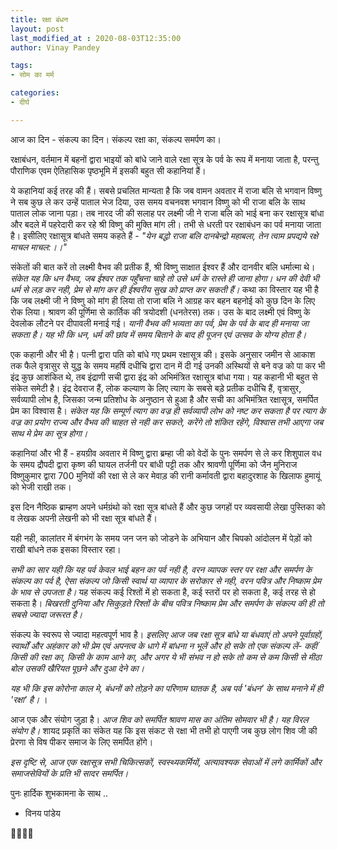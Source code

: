 ```yaml
---
title: रक्षा बंधन
layout: post
last_modified_at : 2020-08-03T12:35:00
author: Vinay Pandey

tags:
- सोम का मर्म

categories:
- दीर्घ

---
```


आज का दिन - संकल्प का दिन।
संकल्प रक्षा का, संकल्प समर्पण का। 

रक्षाबंधन, वर्तमान में बहनों द्वारा भाइयों को बांधे जाने वाले रक्षा सूत्र के पर्व के रूप में मनाया जाता है, परन्तु पौराणिक एवम ऐतिहासिक पृष्ठभूमि में इसकी  बहुत सी कहानियां हैं। 

ये कहानियां कई तरह की हैं। सबसे प्रचलित मान्यता है कि जब वामन अवतार में राजा बलि से भगवान विष्णु ने सब कुछ ले कर उन्हें पाताल भेज दिया, उस समय वचनवश भगवान विष्णु को भी राजा बलि के साथ पाताल लोक जाना पड़ा। तब नारद जी की सलाह पर लक्ष्मी जी ने राजा बलि को भाई बना कर रक्षासूत्र बांधा और बदले में पहरेदारी कर रहे श्री विष्णु की मुक्ति मांग ली। तभी से धरती पर रक्षाबंधन का पर्व मनाया जाता है। इसीलिए रक्षासूत्र बांधते समय कहते हैं -
_"येन बद्धो राजा बलि दानबेन्द्रो महाबला,_
 _तेन त्वाम प्रपद्यये रक्षे माचल माचल:।।"_
 
संकेतों की बात करें तो लक्ष्मी वैभव की प्रतीक हैं, श्री विष्णु साक्षात ईश्वर हैं और दानवीर बलि   धर्मात्मा थे। *संकेत यह कि धन वैभव, जब ईश्वर तक पहुँचना चाहे तो उसे धर्म के रास्ते ही जाना होगा। धन की देवी भी धर्म से लड़ कर नही, प्रेम से मांग कर ही ईश्वरीय सुख को प्राप्त कर सकती हैं।* कथा का विस्तार यह भी है कि जब लक्ष्मी जी ने विष्णु को मांग ही लिया तो राजा बलि ने आग्रह कर बहन बहनोई को कुछ दिन के लिए रोक लिया। श्रावण की पूर्णिमा से कार्तिक की त्रयोदशी (धनतेरस) तक। उस के बाद लक्ष्मी एवं विष्णु के देवलोक लौटने पर दीपावली मनाई गई। *यानी वैभव की भव्यता का पर्व, प्रेम के पर्व के बाद ही मनाया जा सकता है। यह भी कि धन, धर्म की छांव में समय बिताने के बाद ही पूजन एवं उत्सव के योग्य होता है।* 

एक कहानी और भी है। पत्नी द्वारा पति को बांधे गए प्रथम रक्षासूत्र की। इसके अनुसार जमीन से आकाश तक फैले वृत्रासुर से युद्ध के समय महर्षि दधीचि द्वारा दान में दी गई उनकी अस्थियों से बने वज्र को पा कर भी इंद्र कुछ आशंकित थे, तब इंद्राणी सची द्वारा इंद्र को अभिमंत्रित रक्षासूत्र बांधा गया। यह कहानी भी बहुत से संकेत समेटी है। इंद्र देवराज हैं, लोक कल्याण के लिए त्याग के सबसे बड़े प्रतीक दधीचि हैं, वृत्रासुर, सर्वव्यापी लोभ है, जिसका जन्म प्रतिशोध के अनुष्ठान से हुआ है और सची का अभिमंत्रित रक्षासूत्र, समर्पित प्रेम का विश्वास है।  *संकेत यह कि सम्पूर्ण त्याग का वज्र ही सर्वव्यापी लोभ को नष्ट कर सकता है पर त्याग के वज्र का प्रयोग राज्य और वैभव की चाहत से नही कर सकते, करेंगे तो शंकित रहेंगे, विश्वास तभी आएगा जब साथ मे प्रेम का सूत्र होगा।*

कहानियां और भी हैं -  हयग्रीव अवतार में विष्णु द्वारा ब्रम्हा जी को वेदों के पुनः समर्पण से ले कर शिशुपाल वध के समय द्रौपदी द्वारा कृष्ण की घायल तर्जनी पर बांधी पट्टी तक और श्रावणी पूर्णिमा को जैन मुनिराज विष्णुकुमार द्वारा 700 मुनियों की रक्षा से ले कर मेवाड़ की रानी कर्मावती द्वारा बहादुरशाह के खिलाफ हुमायूं को भेजी राखी तक। 

इस दिन नैष्ठिक ब्राम्हण अपने धर्मग्रंथो को रक्षा सूत्र बांधते हैं और कुछ जगहों पर व्यवसायी लेखा पुस्तिका को व लेखक अपनी लेखनी को भी रक्षा सूत्र बांधते हैं।

यही नही, कालांतर में बंगभंग के समय जन जन को जोडने के अभियान और चिपको आंदोलन में पेड़ों को राखी बांधने तक इसका विस्तार रहा। 

*सभी का सार यही कि यह पर्व केवल भाई बहन का पर्व नही है, वरन व्यापक स्तर पर रक्षा और समर्पण के संकल्प का पर्व है, ऐसा संकल्प जो किसी स्वार्थ या व्यापार के सरोकार से नही, वरन पवित्र और निष्काम प्रेम के भाव से उपजता है।* यह संकल्प कई रिश्तों में हो सकता है, कई स्तरों पर हो सकता है, कई तरह से हो सकता है। *बिखरती दुनिया और सिकुड़ते रिश्तों के बीच पवित्र निष्काम प्रेम और समर्पण के संकल्प की ही तो सबसे ज्यादा जरूरत है।*

संकल्प के स्वरूप से ज्यादा महत्वपूर्ण भाव है। *इसलिए आज जब रक्षा सूत्र बांधे या बंधवाएं तो अपने पूर्वाग्रहों, स्वार्थों और अहंकार को भी प्रेम एवं अपनत्व के धागे में बांधना न भूलें और हो सके तो एक संकल्प लें- कहीं किसी की रक्षा का, किसी के काम आने का, और अगर ये भी संभव न हो सके तो कम से कम किसी से मीठा बोल उसकी खैरियत पूछने और दुआ देने का।*

*यह भी कि इस कोरोना काल मे, बंधनों को तोड़ने का परिणाम घातक है, अब पर्व 'बंधन' के साथ मनाने में ही 'रक्षा' है।* । 

आज एक और संयोग जुड़ा है। *आज शिव को समर्पित श्रावण मास का अंतिम सोमवार भी है। यह विरल संयोग है।* शायद प्रकृतिं का संकेत यह कि इस संकट से रक्षा भी तभी हो पाएगी जब कुछ लोग शिव जी की प्रेरणा से विष पीकर समाज के लिए समर्पित होंगे। 

*इस दृष्टि से, आज एक रक्षासूत्र सभी चिकित्सकों, स्वस्थ्यकर्मियों, अत्यावश्यक सेवाओं में लगे कार्मिकों और समाजसेवियों के प्रति भी सादर समर्पित।*

पुनः हार्दिक शुभकामना के साथ ..

- विनय पांडेय

🙏🌷🌷🙏
